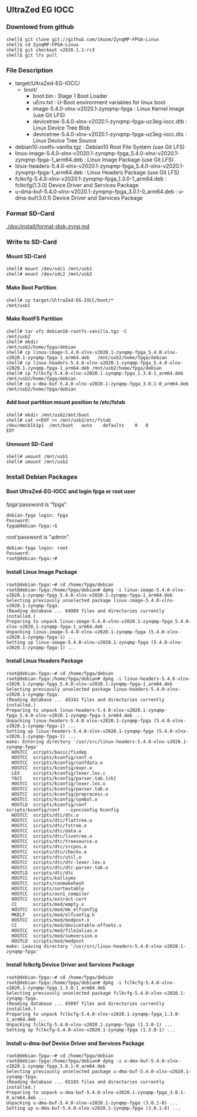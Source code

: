 ## UltraZed EG IOCC

### Downlowd from github

```console
shell$ git clone git://github.com/ikwzm/ZynqMP-FPGA-Linux
shell$ cd ZynqMP-FPGA-Linux
shell$ git checkout v2020.1.1-rc3
shell$ git lfs pull
```

### File Description

 * target/UltraZed-EG-IOCC/
   + boot/
     - boot.bin                                                    : Stage 1 Boot Loader
     - uEnv.txt                                                    : U-Boot environment variables for linux boot
     - image-5.4.0-xlnx-v2020.1-zynqmp-fpga                        : Linux Kernel Image       (use Git LFS)
     - devicetree-5.4.0-xlnx-v2020.1-zynqmp-fpga-uz3eg-iocc.dtb    : Linux Device Tree Blob   
     - devicetree-5.4.0-xlnx-v2020.1-zynqmp-fpga-uz3eg-iocc.dts    : Linux Device Tree Source
 * debian10-rootfs-vanilla.tgz                                     : Debian10 Root File System (use Git LFS)
 * linux-image-5.4.0-xlnx-v2020.1-zynqmp-fpga_5.4.0-xlnx-v2020.1-zynqmp-fpga-1_arm64.deb   : Linux Image Package      (use Git LFS)
 * linux-headers-5.4.0-xlnx-v2020.1-zynqmp-fpga_5.4.0-xlnx-v2020.1-zynqmp-fpga-1_arm64.deb : Linux Headers Package    (use Git LFS)
 * fclkcfg-5.4.0-xlnx-v2020.1-zynqmp-fpga_1.3.0-1_arm64.deb        : fclkcfg(1.3.0) Device Driver and Services Package
 * u-dma-buf-5.4.0-xlnx-v2020.1-zynqmp-fpga_3.0.1-0_arm64.deb      : u-dma-buf(3.0.1) Device Driver and Services Package
 
### Format SD-Card

[./doc/install/format-disk-zynq.md](format-disk-zynq.md)

### Write to SD-Card

#### Mount SD-Card

```console
shell# mount /dev/sdc1 /mnt/usb1
shell# mount /dev/sdc2 /mnt/usb2
```
#### Make Boot Partition

```console
shell# cp target/UltraZed-EG-IOCC/boot/*                                  /mnt/usb1
```

#### Make RootFS Partition

```console
shell# tar xfz debian10-rootfs-vanilla.tgz -C                             /mnt/usb2
shell# mkdir                                                              /mnt/usb2/home/fpga/debian
shell# cp linux-image-5.4.0-xlnx-v2020.1-zynqmp-fpga_5.4.0-xlnx-v2020.1-zynqmp-fpga-1_arm64.deb   /mnt/usb2/home/fpga/debian
shell# cp linux-headers-5.4.0-xlnx-v2020.1-zynqmp-fpga_5.4.0-xlnx-v2020.1-zynqmp-fpga-1_arm64.deb /mnt/usb2/home/fpga/debian
shell# cp fclkcfg-5.4.0-xlnx-v2020.1-zynqmp-fpga_1.3.0-1_arm64.deb       /mnt/usb2/home/fpga/debian
shell# cp u-dma-buf-5.4.0-xlnx-v2020.1-zynqmp-fpga_3.0.1-0_arm64.deb     /mnt/usb2/home/fpga/debian
```

#### Add boot partition mount position to /etc/fstab

```console
shell# mkdir /mnt/usb2/mnt/boot
shell# cat <<EOT >> /mnt/usb2/etc/fstab
/dev/mmcblk1p1	/mnt/boot	auto	defaults	0	0
EOT
```

#### Unmount SD-Card

```console
shell# umount /mnt/usb1
shell# umount /mnt/usb2
```

### Install Debian Packages

#### Boot UltraZed-EG-IOCC and login fpga or root user

fpga'password is "fpga".

```console
debian-fpga login: fpga
Password:
fpga@debian-fpga:~$
```

root'password is "admin".

```console
debian-fpga login: root
Password:
root@debian-fpga:~#
```

#### Install Linux Image Package

```console
root@debian-fpga:~# cd /home/fpga/debian
root@debian-fpga:/home/fpga/debian# dpkg -i linux-image-5.4.0-xlnx-v2020.1-zynqmp-fpga_5.4.0-xlnx-v2020.1-zynqmp-fpga-1_arm64.deb
Selecting previously unselected package linux-image-5.4.0-xlnx-v2020.1-zynqmp-fpga.
(Reading database ... 64989 files and directories currently installed.)
Preparing to unpack linux-image-5.4.0-xlnx-v2020.1-zynqmp-fpga_5.4.0-xlnx-v2020.1-zynqmp-fpga-1_arm64.deb ...
Unpacking linux-image-5.4.0-xlnx-v2020.1-zynqmp-fpga (5.4.0-xlnx-v2020.1-zynqmp-fpga-1) ...
Setting up linux-image-5.4.0-xlnx-v2020.1-zynqmp-fpga (5.4.0-xlnx-v2020.1-zynqmp-fpga-1) ...
```

#### Install Linux Headers Package

```console
root@debian-fpga:~# cd /home/fpga/debian
root@debian-fpga:/home/fpga/debian# dpkg -i linux-headers-5.4.0-xlnx-v2020.1-zynqmp-fpga_5.4.0-xlnx-v2020.1-zynqmp-fpga-1_arm64.deb
Selecting previously unselected package linux-headers-5.4.0-xlnx-v2020.1-zynqmp-fpga.
(Reading database ... 45342 files and directories currently installed.)
Preparing to unpack linux-headers-5.4.0-xlnx-v2020.1-zynqmp-fpga_5.4.0-xlnx-v2020.1-zynqmp-fpga-1_arm64.deb ...
Unpacking linux-headers-5.4.0-xlnx-v2020.1-zynqmp-fpga (5.4.0-xlnx-v2020.1-zynqmp-fpga-1) ...
Setting up linux-headers-5.4.0-xlnx-v2020.1-zynqmp-fpga (5.4.0-xlnx-v2020.1-zynqmp-fpga-1) ...
make: Entering directory '/usr/src/linux-headers-5.4.0-xlnx-v2020.1-zynqmp-fpga'
  HOSTCC  scripts/basic/fixdep
  HOSTCC  scripts/kconfig/conf.o
  HOSTCC  scripts/kconfig/confdata.o
  HOSTCC  scripts/kconfig/expr.o
  LEX     scripts/kconfig/lexer.lex.c
  YACC    scripts/kconfig/parser.tab.[ch]
  HOSTCC  scripts/kconfig/lexer.lex.o
  HOSTCC  scripts/kconfig/parser.tab.o
  HOSTCC  scripts/kconfig/preprocess.o
  HOSTCC  scripts/kconfig/symbol.o
  HOSTLD  scripts/kconfig/conf
scripts/kconfig/conf  --syncconfig Kconfig
  HOSTCC  scripts/dtc/dtc.o
  HOSTCC  scripts/dtc/flattree.o
  HOSTCC  scripts/dtc/fstree.o
  HOSTCC  scripts/dtc/data.o
  HOSTCC  scripts/dtc/livetree.o
  HOSTCC  scripts/dtc/treesource.o
  HOSTCC  scripts/dtc/srcpos.o
  HOSTCC  scripts/dtc/checks.o
  HOSTCC  scripts/dtc/util.o
  HOSTCC  scripts/dtc/dtc-lexer.lex.o
  HOSTCC  scripts/dtc/dtc-parser.tab.o
  HOSTLD  scripts/dtc/dtc
  HOSTCC  scripts/kallsyms
  HOSTCC  scripts/conmakehash
  HOSTCC  scripts/sortextable
  HOSTCC  scripts/asn1_compiler
  HOSTCC  scripts/extract-cert
  CC      scripts/mod/empty.o
  HOSTCC  scripts/mod/mk_elfconfig
  MKELF   scripts/mod/elfconfig.h
  HOSTCC  scripts/mod/modpost.o
  CC      scripts/mod/devicetable-offsets.s
  HOSTCC  scripts/mod/file2alias.o
  HOSTCC  scripts/mod/sumversion.o
  HOSTLD  scripts/mod/modpost
make: Leaving directory '/usr/src/linux-headers-5.4.0-xlnx-v2020.1-zynqmp-fpga'
```

#### Install fclkcfg Device Driver and Services Package

```console
root@debian-fpga:~# cd /home/fpga/debian
root@debian-fpga:/home/fpga/debian# dpkg -i fclkcfg-5.4.0-xlnx-v2020.1-zynqmp-fpga_1.3.0-1_arm64.deb
Selecting previously unselected package fclkcfg-5.4.0-xlnx-v2020.1-zynqmp-fpga.
(Reading database ... 65097 files and directories currently installed.)
Preparing to unpack fclkcfg-5.4.0-xlnx-v2020.1-zynqmp-fpga_1.3.0-1_arm64.deb ...
Unpacking fclkcfg-5.4.0-xlnx-v2020.1-zynqmp-fpga (1.3.0-1) ...
Setting up fclkcfg-5.4.0-xlnx-v2020.1-zynqmp-fpga (1.3.0-1) ...
```

#### Install u-dma-buf Device Driver and Services Package

```console
root@debian-fpga:~# cd /home/fpga/debian
root@debian-fpga:/home/fpga/debian# dpkg -i u-dma-buf-5.4.0-xlnx-v2020.1-zynqmp-fpga_3.0.1-0_arm64.deb
Selecting previously unselected package u-dma-buf-5.4.0-xlnx-v2020.1-zynqmp-fpga.
(Reading database ... 65103 files and directories currently installed.)
Preparing to unpack u-dma-buf-5.4.0-xlnx-v2020.1-zynqmp-fpga_3.0.1-0_arm64.deb ...
Unpacking u-dma-buf-5.4.0-xlnx-v2020.1-zynqmp-fpga (3.0.1-0) ...
Setting up u-dma-buf-5.4.0-xlnx-v2020.1-zynqmp-fpga (3.0.1-0) ...
```

